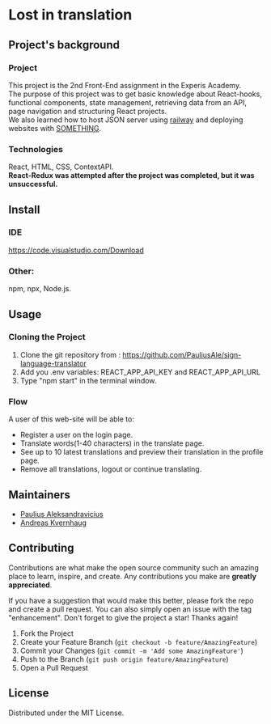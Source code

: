 # Lost in translation
## Project's background
### Project
This project is the 2nd Front-End assignment in the Experis Academy.<br/>
The purpose of this project was to get basic knowledge about React-hooks, functional components, state management, retrieving data from an API, page navigation and structuring React projects.<br/>
We also learned how to host JSON server using <a href="https://railway.app/">railway</a> and deploying websites with <a href="">SOMETHING</a>.

### Technologies
React, HTML, CSS, ContextAPI.<br/>
**React-Redux was attempted after the project was completed, but it was unsuccessful.**

## Install

### IDE
https://code.visualstudio.com/Download

### Other:
npm, npx, Node.js.

## Usage
### Cloning the Project
1. Clone the git repository from : https://github.com/PauliusAle/sign-language-translator
2. Add you .env variables: REACT_APP_API_KEY and REACT_APP_API_URL
3. Type "npm start" in the terminal window.

### Flow
A user of this web-site will be able to:
- Register a user on the login page.
- Translate words(1-40 characters) in the translate page.
- See up to 10 latest translations and preview their translation in the profile page.
- Remove all translations, logout or continue translating.

## Maintainers
- <a href="https://www.linkedin.com/in/paulius-aleksandravicius-a12a01233/">Paulius Aleksandravicius</a>
- <a href="https://www.linkedin.com/in/kvernhaug/">Andreas Kvernhaug</a>

## Contributing
Contributions are what make the open source community such an amazing place to learn, inspire, and create. Any contributions you make are **greatly appreciated**.

If you have a suggestion that would make this better, please fork the repo and create a pull request. You can also simply open an issue with the tag "enhancement".
Don't forget to give the project a star! Thanks again!

1. Fork the Project
2. Create your Feature Branch (`git checkout -b feature/AmazingFeature`)
3. Commit your Changes (`git commit -m 'Add some AmazingFeature'`)
4. Push to the Branch (`git push origin feature/AmazingFeature`)
5. Open a Pull Request

## License
Distributed under the MIT License.
